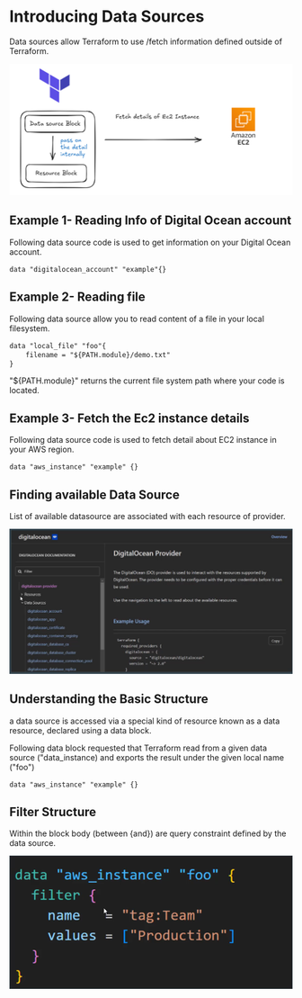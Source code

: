 # Introducing Data Sources
Data sources allow Terraform to use /fetch information defined outside of Terraform.


![MY Image](images/Data_source_1.png)

## Example 1- Reading Info of Digital Ocean account
Following data source code is used to get information on your Digital Ocean account.

```
data "digitalocean_account" "example"{}

```
## Example 2- Reading file
Following data source allow you to read content of a file in your local filesystem.

```
data "local_file" "foo"{
    filename = "${PATH.module}/demo.txt"
}
```
"${PATH.module}" returns the current file system path where your code is located.

## Example 3- Fetch the Ec2 instance details
Following data source code is used to fetch detail about EC2 instance in your AWS region.

```
data "aws_instance" "example" {}

```

## Finding available Data Source
List of available datasource are associated with each resource of provider.

![MY Image](images/Data_source_2.png)

## Understanding the Basic Structure
a data source is accessed via a special kind of resource known as a data resource, declared using a data block.

Following data block requested that Terraform read from a given data source
("data_instance) and exports the result under the given local name ("foo")

```
data "aws_instance" "example" {}

```
## Filter Structure
Within the block body (between {and}) are query constraint defined by the data source.

![MY Image](images/Data_source_3.png)
